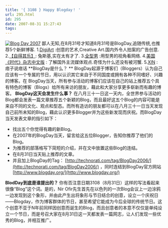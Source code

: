 ```yaml
---
title: '{ 3108 } Happy Blogday！ '
url: 295.html
id: 295
date: 2007-08-31 15:27:43
tags:
---
```


[![Blog Day 2007](http://www.blogday.org/images/badge_yellow.gif)](http://www.blogday.org/) 鄙人无知,在8月31号才知道8月31号是BlogDay,追随传统,也推荐5个新鲜博客. 1.[DigiArt](http://www.digiart.cn/index.php) :创意的艺术,Creative Art.国内外令人拍案的广告创意. 2.[【自得其乐】](http://blog.sina.com.cn/wangmomo): 兔斯基,实在太有才了. 3.[全型男](http://www.allcoolmen.com/) :用型男的视角看网络. 4.[美国《时代》杂志中文版](http://blog.tianya.cn/blogger/view_blog.asp?BlogName=timeweekly) : 了解国外主流媒体观点.奇怪为什么还没有被河蟹. 5.[XIN](http://pizixin.com/) : 痞子说痞话  **BlogDay是什么？ ** BlogDay起源于博客们（Bloggers）认为自己应该有一个专属的节日，用以认识其它来自于不同国度或拥有各种不同嗜好、兴趣的博客。在 BlogDay当天，所有参与活动的博客们应该在自己的站上推荐五个具有特色的博客（Blogs）给所有来访的朋友，藉此和大家分享更多崭新而有趣的博 客。 **BlogDay这天会发生什么事？** 在八月三十一日这一天内，全世界参与活动的Blog都会发表一篇文章推荐五个新颖的Blog，而且最好这五个Blog的内容可能是来自不同的文化、观点和型态。而所有造访的朋友都可以在八月三十一日当天发现自己前所未知的Blog，藉此认识更多Blogger并为这些新发现而庆祝。而BlogDay当天发表文章的指引如下：

*   找出五个你觉得有趣的新Blog。
*   在2007年的BlogDay当天，留言给这五位Blogger，告知你推荐了他们的Blog。
*   为推荐的部落格写下简短的介绍，并在文中放置这些Blog的连结。
*   在8月31日当天贴上推荐的文章。
*   并且加上BlogDay的Tag： [http://technorati.com/tag/BlogDay2006/](http://technorati.com/tag/BlogDay2006/) ，同时连结到BlogDay官方网站[http://www.blogday.org/](http://www.blogday.org/)

**BlodDay到底是谁提出的？** 你有否注意日期3108（8月31日）这样的写法看起来很像“Blog”这个词。是的，Nir Ofir先生首先在以色列的一次Blog会议上一边涂鸦一边发现到这个象形，并由此产生出将象形与节日结合的创意，设立一个庆祝日——Blogday，作为博客群体的节日，甚至希望它能成为今后全球的传统节日。这个创意不亚于N年前同样因创意而诞生的Blog，而且创意者的本意不仅仅是单纯设立一个节日，而是号召大家在8月31日这一天都发表一篇网志，让人们发现一些优秀的Blog，并相互推广。